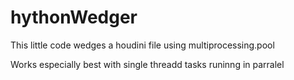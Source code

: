 # hythonWedger
This little code wedges a houdini file using multiprocessing.pool

Works especially best with single threadd tasks runinng in parralel
